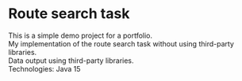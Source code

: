 # Route search task
This is a simple demo project for a portfolio.<br>
My implementation of the route search task without using third-party libraries.<br>
Data output using third-party libraries.<br>
Technologies: Java 15